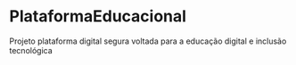 # PlataformaEducacional
Projeto plataforma digital segura voltada para a educação digital e inclusão tecnológica
